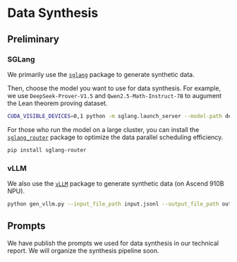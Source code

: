 # Data Synthesis

## Preliminary

### SGLang

We primarily use the [`sglang`](https://docs.sglang.ai/start/install.html) package to generate synthetic data.

Then, choose the model you want to use for data synthesis. For example, we use `DeepSeek-Prover-V1.5` and `Qwen2.5-Math-Instruct-7B` to augument the Lean theorem proving dataset.

```bash
CUDA_VISIBLE_DEVICES=0,1 python -m sglang.launch_server --model-path deepseek-ai/DeepSeek-Prover-V1.5-RL --port 30000 --trust-remote-code --dp 2
```

For those who run the model on a large cluster, you can install the [`sglang_router`](https://docs.sglang.ai/router/router.html) package to optimize the data parallel scheduling efficiency.

```bash
pip install sglang-router
```

### vLLM

We also use the [`vLLM`](https://docs.vllm.ai/) package to generate synthetic data (on Ascend 910B NPU).

```bash
python gen_vllm.py --input_file_path input.jsonl --output_file_path output.jsonl
```

## Prompts

We have publish the prompts we used for data synthesis in our technical report. We will organize the synthesis pipeline soon.
